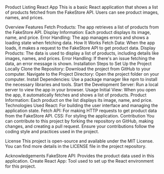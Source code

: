 Product Listing React App
This is a basic React application that shows a list of products fetched from the FakeStore API. Users can see product images, names, and prices.

Overview
Features
Fetch Products: The app retrieves a list of products from the FakeStore API.
Display Information: Each product displays its image, name, and price.
Error Handling: The app manages errors and shows a loading state when fetching data.
How It Works
Fetch Data: When the app loads, it makes a request to the FakeStore API to get product data.
Display Products: The data is used to display a list of products, including details like images, names, and prices.
Error Handling: If there's an issue fetching the data, an error message is shown.
Installation
Steps to Set Up the Project Locally
Clone the Repository: Download the project from GitHub to your computer.
Navigate to the Project Directory: Open the project folder on your computer.
Install Dependencies: Use a package manager like npm to install the necessary libraries and tools.
Start the Development Server: Run a local server to view the app in your browser.
Usage
Initial View: When you open the app, it automatically fetches and shows a list of products.
Product Information: Each product on the list displays its image, name, and price.
Technologies Used
React: For building the user interface and managing the application state.
Fetch API: For making HTTP requests to get product data from the FakeStore API.
CSS: For styling the application.
Contribution
You can contribute to this project by forking the repository on GitHub, making changes, and creating a pull request. Ensure your contributions follow the coding style and practices used in the project.

License
This project is open-source and available under the MIT License. You can find more details in the LICENSE file in the project repository.

Acknowledgements
FakeStore API: Provides the product data used in this application.
Create React App: Tool used to set up the React environment for this project.



